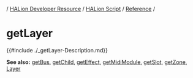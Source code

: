 / [HALion Developer Resource](../../HALion-Developer-Resource.md) / [HALion Script](./HALion-Script.md) / [Reference](./Reference.md) /

# getLayer

{{#include ./_getLayer-Description.md}}

**See also:** [getBus](./getBus.md), [getChild](./getChild.md), [getEffect](./getEffect.md), [getMidiModule](./getMidiModule.md), [getSlot](./getSlot.md), [getZone](./getZone.md), [Layer](./Layer.md)